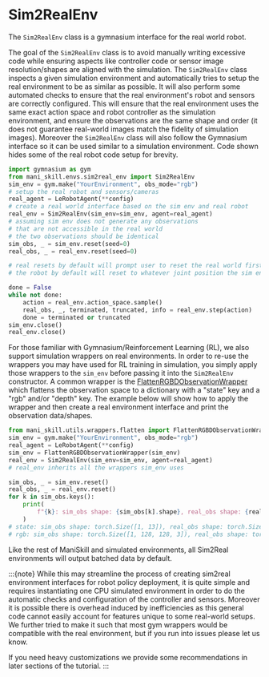 # Sim2RealEnv

The `Sim2RealEnv` class is a gymnasium interface for the real world robot.

The goal of the `Sim2RealEnv` class is to avoid manually writing excessive code while ensuring aspects like controller code or sensor image resolution/shapes are aligned with the simulation. The `Sim2RealEnv` class inspects a given simulation environment and automatically tries to setup the real environment to be as similar as possible. It will also perform some automated checks to ensure that the real environment's robot and sensors are correctly configured. This will ensure that the real environment uses the same exact action space and robot controller as the simulation environment, and ensure the observations are the same shape and order (it does not guarantee real-world images match the fidelity of simulation images). Moreover the `Sim2RealEnv` class will also follow the Gymnasium interface so it can be used similar to a simulation environment. Code shown hides some of the real robot code setup for brevity.


```python
import gymnasium as gym
from mani_skill.envs.sim2real_env import Sim2RealEnv
sim_env = gym.make("YourEnvironment", obs_mode="rgb")
# setup the real robot and sensors/cameras
real_agent = LeRobotAgent(**config)
# create a real world interface based on the sim env and real robot
real_env = Sim2RealEnv(sim_env=sim_env, agent=real_agent) 
# assuming sim env does not generate any observations 
# that are not accessible in the real world
# the two observations should be identical
sim_obs, _ = sim_env.reset(seed=0)
real_obs, _ = real_env.reset(seed=0)

# real resets by default will prompt user to reset the real world first before continuing
# the robot by default will reset to whatever joint position the sim env samples

done = False
while not done:
    action = real_env.action_space.sample()
    real_obs, _, terminated, truncated, info = real_env.step(action)
    done = terminated or truncated
sim_env.close()
real_env.close()
```

For those familiar with Gymnasium/Reinforcement Learning (RL), we also support simulation wrappers on real environments. In order to re-use the wrappers you may have used for RL training in simulation, you simply apply those wrappers to the `sim_env` before passing it into the `Sim2RealEnv` constructor. A common wrapper is the [FlattenRGBDObservationWrapper](../wrappers/flatten.md#flatten-rgbd-observations) which flattens the observation space to a dictionary with a "state" key and a "rgb" and/or "depth" key. The example below will show how to apply the wrapper and then create a real environment interface and print the observation data/shapes.

```python
from mani_skill.utils.wrappers.flatten import FlattenRGBDObservationWrapper
sim_env = gym.make("YourEnvironment", obs_mode="rgb")
real_agent = LeRobotAgent(**config)
sim_env = FlattenRGBDObservationWrapper(sim_env)
real_env = Sim2RealEnv(sim_env=sim_env, agent=real_agent)
# real_env inherits all the wrappers sim_env uses

sim_obs, _ = sim_env.reset()
real_obs, _ = real_env.reset()
for k in sim_obs.keys():
    print(
        f"{k}: sim_obs shape: {sim_obs[k].shape}, real_obs shape: {real_obs[k].shape}"
    )
# state: sim_obs shape: torch.Size([1, 13]), real_obs shape: torch.Size([1, 13])
# rgb: sim_obs shape: torch.Size([1, 128, 128, 3]), real_obs shape: torch.Size([1, 128, 128, 3])
```

Like the rest of ManiSkill and simulated environments, all Sim2Real environments will output batched data by default.

:::{note}
While this may streamline the process of creating sim2real environment interfaces for robot policy deployment, it is quite simple and requires instantiating one CPU simulated environment in order to do the automatic checks and configuration of the controller and sensors. Moreover it is possible there is overhead induced by inefficiencies as this general code cannot easily account for features unique to some real-world setups. We further tried to make it such that most gym wrappers would be compatible with the real environment, but if you run into issues please let us know.

If you need heavy customizations we provide some recommendations in later sections of the tutorial.
:::
